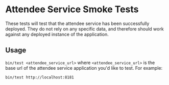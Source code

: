 # Attendee Service Smoke Tests

These tests will test that the attendee service has been successfully deployed.
They do not rely on any specific data, and therefore should work against any
deployed instance of the application.

## Usage

`bin/test <attendee_service_url>` where `<attendee_service_url>` is the base url of the
attendee service application you'd like to test. For example:

```bash
bin/test http://localhost:8181
```
